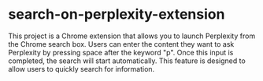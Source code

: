 # search-on-perplexity-extension

This project is a Chrome extension that allows you to launch Perplexity from the Chrome search box. Users can enter the content they want to ask Perplexity by pressing space after the keyword "p". Once this input is completed, the search will start automatically. This feature is designed to allow users to quickly search for information.
